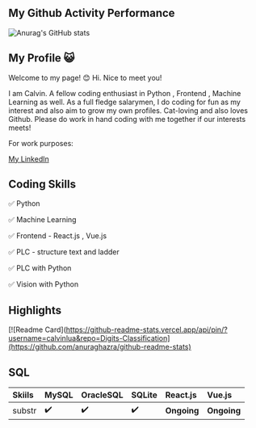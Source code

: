 ## My Github Activity Performance
![Anurag's GitHub stats](https://github-readme-stats.vercel.app/api?username=calvinlua&show_icons=true&theme=dracula)

## My Profile :smiley_cat:

Welcome to my page! :blush:
Hi. Nice to meet you! 

I am Calvin. A fellow coding enthusiast in Python , Frontend , Machine Learning as well. 
As a full fledge salarymen, I do coding for fun as my interest and also aim to grow my own profiles. 
Cat-loving and also loves Github. Please do work in hand coding with me together if our interests meets!

For work purposes:

[My LinkedIn](https://www.linkedin.com/in/kelvin-luawenzheng)


## Coding Skills 
:white_check_mark: Python

:white_check_mark: Machine Learning

:white_check_mark: Frontend - React.js , Vue.js

:white_check_mark: PLC - structure text and ladder

:white_check_mark: PLC with Python 

:white_check_mark: Vision with Python 

## Highlights
[![Readme Card](https://github-readme-stats.vercel.app/api/pin/?username=calvinlua&repo=Digits-Classification](https://github.com/anuraghazra/github-readme-stats)


## SQL
Skiils | MySQL | OracleSQL | SQLite | React.js | Vue.js
:------------ | :-------------| :-------------| :-------------| :-------------| :-------------
substr | :heavy_check_mark: | :heavy_check_mark: | :heavy_check_mark: | <b>Ongoing</b> | <b>Ongoing</b>

